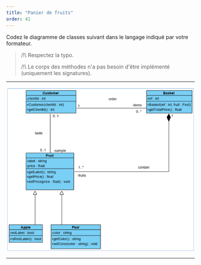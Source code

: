 ```yaml
---
title: "Panier de fruits"
order: 41
---
```



Codez le diagramme de classes suivant dans le langage indiqué par votre formateur. 


>/!\ Respectez la typo. 
>
>/!\ Le corps des méthodes n'a pas besoin d'être implémenté (uniquement les signatures). 
---

![diagram](img/basket-class-diagram.png)

---